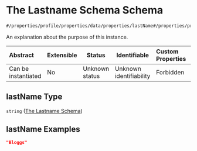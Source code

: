 # The Lastname Schema Schema

```txt
#/properties/profile/properties/data/properties/lastName#/properties/profile/properties/data/properties/lastName
```

An explanation about the purpose of this instance.


| Abstract            | Extensible | Status         | Identifiable            | Custom Properties | Additional Properties | Access Restrictions | Defined In                                                                                       |
| :------------------ | ---------- | -------------- | ----------------------- | :---------------- | --------------------- | ------------------- | ------------------------------------------------------------------------------------------------ |
| Can be instantiated | No         | Unknown status | Unknown identifiability | Forbidden         | Allowed               | none                | [policy_transaction.schema.json\*](../out/policy_transaction.schema.json "open original schema") |

## lastName Type

`string` ([The Lastname Schema](policy_transaction-properties-the-profile-schema-properties-the-data-schema-properties-the-lastname-schema.md))

## lastName Examples

```json
"Bloggs"
```
